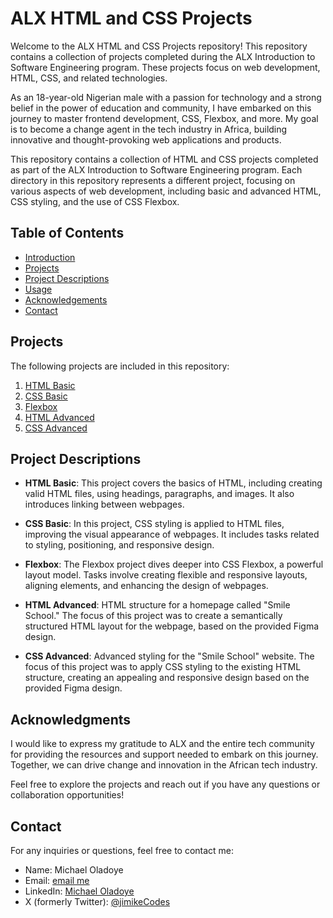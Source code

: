 # ALX HTML and CSS Projects

Welcome to the ALX HTML and CSS Projects repository! This repository contains a collection of projects completed during the ALX Introduction to Software Engineering program. These projects focus on web development, HTML, CSS, and related technologies.

As an 18-year-old Nigerian male with a passion for technology and a strong belief in the power of education and community, I have embarked on this journey to master frontend development, CSS, Flexbox, and more. My goal is to become a change agent in the tech industry in Africa, building innovative and thought-provoking web applications and products.

This repository contains a collection of HTML and CSS projects completed as part of the ALX Introduction to Software Engineering program. Each directory in this repository represents a different project, focusing on various aspects of web development, including basic and advanced HTML, CSS styling, and the use of CSS Flexbox.

## Table of Contents

- [Introduction](#alx-html-and-css-projects)
- [Projects](#projects)
- [Project Descriptions](#project-descriptions)
- [Usage](#usage)
- [Acknowledgements](#acknowledgements)
- [Contact](#contact)

## Projects

The following projects are included in this repository:

1. [HTML Basic](./html_basic/README.md)
2. [CSS Basic](./css_basic/README.md)
3. [Flexbox](./flexbox/README.md)
4. [HTML Advanced](./html_advanced/README.md)
5. [CSS Advanced](./css_advanced/README.md)

## Project Descriptions

- **HTML Basic**: This project covers the basics of HTML, including creating valid HTML files, using headings, paragraphs, and images. It also introduces linking between webpages.

- **CSS Basic**: In this project, CSS styling is applied to HTML files, improving the visual appearance of webpages. It includes tasks related to styling, positioning, and responsive design.

- **Flexbox**: The Flexbox project dives deeper into CSS Flexbox, a powerful layout model. Tasks involve creating flexible and responsive layouts, aligning elements, and enhancing the design of webpages.

- **HTML Advanced**: HTML structure for a homepage called "Smile School." The focus of this project was to create a semantically structured HTML layout for the webpage, based on the provided Figma design.

- **CSS Advanced**: Advanced styling for the "Smile School" website. The focus of this project was to apply CSS styling to the existing HTML structure, creating an appealing and responsive design based on the provided Figma design.

## Acknowledgments

I would like to express my gratitude to ALX and the entire tech community for providing the resources and support needed to embark on this journey. Together, we can drive change and innovation in the African tech industry.

Feel free to explore the projects and reach out if you have any questions or collaboration opportunities!

## Contact

For any inquiries or questions, feel free to contact me:

- Name: Michael Oladoye
- Email: [email me](mailto:oladoyemike@gmail.com)
- LinkedIn: [Michael Oladoye](https://www.linkedin.com/in/jimike/)
- X (formerly Twitter): [@jimikeCodes](https://twitter.com/jimikeCodes)

